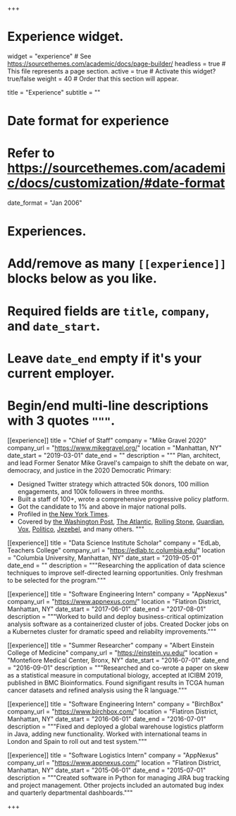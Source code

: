 +++
# Experience widget.
widget = "experience"  # See https://sourcethemes.com/academic/docs/page-builder/
headless = true  # This file represents a page section.
active = true  # Activate this widget? true/false
weight = 40  # Order that this section will appear.

title = "Experience"
subtitle = ""

# Date format for experience
#   Refer to https://sourcethemes.com/academic/docs/customization/#date-format
date_format = "Jan 2006"

# Experiences.
#   Add/remove as many `[[experience]]` blocks below as you like.
#   Required fields are `title`, `company`, and `date_start`.
#   Leave `date_end` empty if it's your current employer.
#   Begin/end multi-line descriptions with 3 quotes `"""`.
[[experience]]
  title = "Chief of Staff"
  company = "Mike Gravel 2020"
  company_url = "https://www.mikegravel.org/"
  location = "Manhattan, NY"
  date_start = "2019-03-01"
  date_end = ""
  description = """
  Plan, architect, and lead Former Senator Mike Gravel's campaign to shift the debate on war, democracy, and justice in the 2020 Democratic Primary:
  
  * Designed Twitter strategy which attracted 50k donors, 100 million engagements, and 100k followers in three months.
  * Built a staff of 100+, wrote a comprehensive progressive policy platform.
  * Got the candidate to 1% and above in major national polls.
  * Profiled in [the New York Times](https://www.nytimes.com/2019/06/06/magazine/mike-gravel-teens-twitter-presidential-campaign.html "New York Times Profile").
  * Covered by [the Washington Post](https://www.washingtonpost.com/nation/2019/03/21/an-year-old-ex-senator-is-newest-democratic-dark-horse-thanks-acerbic-teens-running-his-twitter/ "Washington Post Article"), [The Atlantic](https://www.theatlantic.com/politics/archive/2019/04/mike-gravels-unlikely-democratic-presidential-campaign/586837/ "Atlantic Article"), [Rolling Stone](https://www.rollingstone.com/politics/politics-news/gravel-2020-810542/ "Rolling Stone Article"), [Guardian](https://www.theguardian.com/us-news/2019/apr/20/mike-gravel-2020-presidential-campaign "Guardian Article"), [Vox](https://www.vox.com/policy-and-politics/2019/5/27/18638687/mike-gravel-2020-democratic-presidential-candidates "Vox Article"), [Politico](https://www.politico.com/story/2019/03/20/mike-gravel-president-chapo-trap-house-1230332 "Politico Article"), [Jezebel](https://theslot.jezebel.com/the-great-man-president-is-a-lie-1834624803 "Jezebel Profile"), and many others.
  """

[[experience]]
  title = "Data Science Institute Scholar"
  company = "EdLab, Teachers College"
  company_url = "https://edlab.tc.columbia.edu/"
  location = "Columbia University, Manhattan, NY"
  date_start = "2019-05-01"
  date_end = ""
  description = """Researching the application of data science techniques to improve self-directed learning opportunities. Only freshman to be selected for the program."""

[[experience]]
  title = "Software Engineering Intern"
  company = "AppNexus"
  company_url = "https://www.appnexus.com/"
  location = "Flatiron District, Manhattan, NY"
  date_start = "2017-06-01"
  date_end = "2017-08-01"
  description = """Worked to build and deploy business-critical optimization analysis software as a containerized cluster of jobs. Created Docker jobs on a Kubernetes cluster for dramatic speed and reliabilty improvements."""

[[experience]]
  title = "Summer Researcher"
  company = "Albert Einstein College of Medicine"
  company_url = "https://einstein.yu.edu/"
  location = "Montefiore Medical Center, Bronx, NY"
  date_start = "2016-07-01"
  date_end = "2016-09-01"
  description = """Researched and co-wrote a paper on skew as a statistical measure in computational biology, accepted at ICIBM 2019, published in BMC Bioinformatics. Found signifigant results in TCGA human cancer datasets and refined analysis using the R language."""

[[experience]]
  title = "Software Engineering Intern"
  company = "BirchBox"
  company_url = "https://www.birchbox.com/"
  location = "Flatiron District, Manhattan, NY"
  date_start = "2016-06-01"
  date_end = "2016-07-01"
  description = """Fixed and deployed a global warehouse logistics platform in Java, adding new functionality. Worked with international teams in London and Spain to roll out and test system."""

[[experience]]
  title = "Software Logistics Intern"
  company = "AppNexus"
  company_url = "https://www.appnexus.com/"
  location = "Flatiron District, Manhattan, NY"
  date_start = "2015-06-01"
  date_end = "2015-07-01"
  description = """Created software in Python for managing JIRA bug tracking and project management. Other projects included an automated bug index and quarterly departmental dashboards."""

+++

